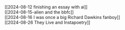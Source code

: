 
[[2024-08-12 finishing an essay with ai]]  
[[2024-08-15-alien and the bbfc]]  
[[2024-08-16 I was once a big Richard Dawkins fanboy]]  
[[2024-08-26 They Live and Instapoetry]]  

